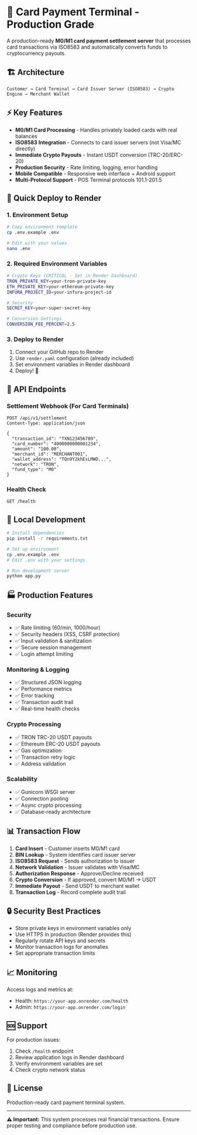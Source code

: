 # 🏦 Card Payment Terminal - Production Grade

A production-ready **M0/M1 card payment settlement server** that processes card transactions via ISO8583 and automatically converts funds to cryptocurrency payouts.

## 🏗️ Architecture

```
Customer → Card Terminal → Card Issuer Server (ISO8583) → Crypto Engine → Merchant Wallet
```

## ⚡ Key Features

- **M0/M1 Card Processing** - Handles privately loaded cards with real balances
- **ISO8583 Integration** - Connects to card issuer servers (not Visa/MC directly)
- **Immediate Crypto Payouts** - Instant USDT conversion (TRC-20/ERC-20)
- **Production Security** - Rate limiting, logging, error handling
- **Mobile Compatible** - Responsive web interface + Android support
- **Multi-Protocol Support** - POS Terminal protocols 101.1-201.5

## 🚀 Quick Deploy to Render

### 1. **Environment Setup**
```bash
# Copy environment template
cp .env.example .env

# Edit with your values
nano .env
```

### 2. **Required Environment Variables**
```bash
# Crypto Keys (CRITICAL - Set in Render Dashboard)
TRON_PRIVATE_KEY=your-tron-private-key
ETH_PRIVATE_KEY=your-ethereum-private-key
INFURA_PROJECT_ID=your-infura-project-id

# Security
SECRET_KEY=your-super-secret-key

# Conversion Settings
CONVERSION_FEE_PERCENT=2.5
```

### 3. **Deploy to Render**
1. Connect your GitHub repo to Render
2. Use `render.yaml` configuration (already included)
3. Set environment variables in Render dashboard
4. Deploy! 🚀

## 📱 API Endpoints

### **Settlement Webhook** (For Card Terminals)
```http
POST /api/v1/settlement
Content-Type: application/json

{
  "transaction_id": "TXN123456789",
  "card_number": "4000000000001234",
  "amount": "100.00",
  "merchant_id": "MERCHANT001",
  "wallet_address": "TQn9Y2khEsLMWD...",
  "network": "TRON",
  "fund_type": "M0"
}
```

### **Health Check**
```http
GET /health
```

## 🔧 Local Development

```bash
# Install dependencies
pip install -r requirements.txt

# Set up environment
cp .env.example .env
# Edit .env with your settings

# Run development server
python app.py
```

## 🏭 Production Features

### **Security**
- ✅ Rate limiting (60/min, 1000/hour)
- ✅ Security headers (XSS, CSRF protection)
- ✅ Input validation & sanitization
- ✅ Secure session management
- ✅ Login attempt limiting

### **Monitoring & Logging**
- ✅ Structured JSON logging
- ✅ Performance metrics
- ✅ Error tracking
- ✅ Transaction audit trail
- ✅ Real-time health checks

### **Crypto Processing**
- ✅ TRON TRC-20 USDT payouts
- ✅ Ethereum ERC-20 USDT payouts
- ✅ Gas optimization
- ✅ Transaction retry logic
- ✅ Address validation

### **Scalability**
- ✅ Gunicorn WSGI server
- ✅ Connection pooling
- ✅ Async crypto processing
- ✅ Database-ready architecture

## 📊 Transaction Flow

1. **Card Insert** - Customer inserts M0/M1 card
2. **BIN Lookup** - System identifies card issuer server
3. **ISO8583 Request** - Sends authorization to issuer
4. **Network Validation** - Issuer validates with Visa/MC
5. **Authorization Response** - Approve/Decline received
6. **Crypto Conversion** - If approved, convert M0/M1 → USDT
7. **Immediate Payout** - Send USDT to merchant wallet
8. **Transaction Log** - Record complete audit trail

## 🔒 Security Best Practices

- Store private keys in environment variables only
- Use HTTPS in production (Render provides this)
- Regularly rotate API keys and secrets
- Monitor transaction logs for anomalies
- Set appropriate transaction limits

## 📈 Monitoring

Access logs and metrics at:
- Health: `https://your-app.onrender.com/health`
- Admin: `https://your-app.onrender.com/login`

## 🆘 Support

For production issues:
1. Check `/health` endpoint
2. Review application logs in Render dashboard
3. Verify environment variables are set
4. Check crypto network status

## 📝 License

Production-ready card payment terminal system.

---

**⚠️ Important:** This system processes real financial transactions. Ensure proper testing and compliance before production use.
